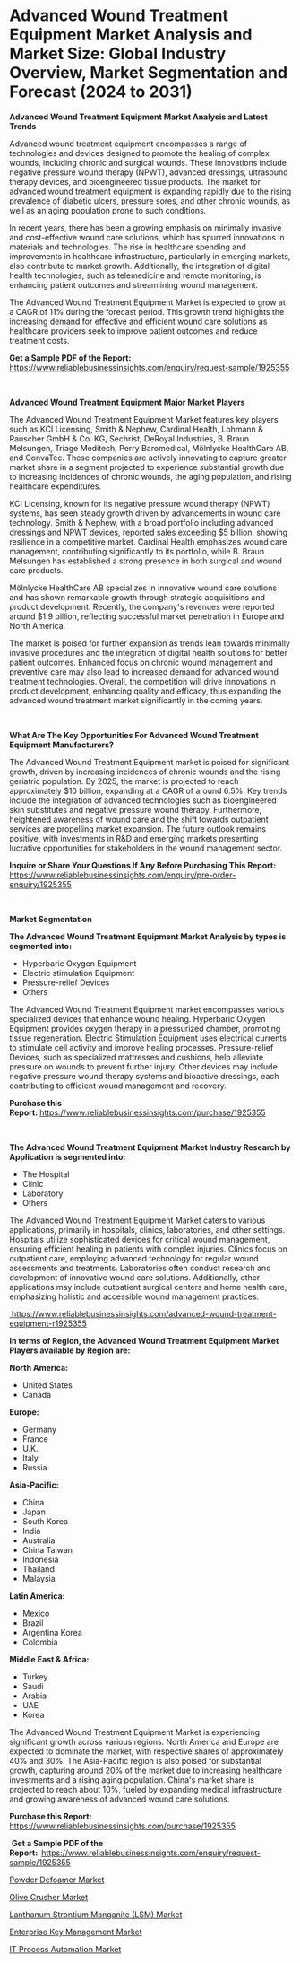 <p><h1>Advanced Wound Treatment Equipment Market Analysis and Market Size: Global Industry Overview, Market Segmentation and Forecast (2024 to 2031)</h1></p><p><strong>Advanced Wound Treatment Equipment Market Analysis and Latest Trends</strong></p>
<p><p>Advanced wound treatment equipment encompasses a range of technologies and devices designed to promote the healing of complex wounds, including chronic and surgical wounds. These innovations include negative pressure wound therapy (NPWT), advanced dressings, ultrasound therapy devices, and bioengineered tissue products. The market for advanced wound treatment equipment is expanding rapidly due to the rising prevalence of diabetic ulcers, pressure sores, and other chronic wounds, as well as an aging population prone to such conditions.</p><p>In recent years, there has been a growing emphasis on minimally invasive and cost-effective wound care solutions, which has spurred innovations in materials and technologies. The rise in healthcare spending and improvements in healthcare infrastructure, particularly in emerging markets, also contribute to market growth. Additionally, the integration of digital health technologies, such as telemedicine and remote monitoring, is enhancing patient outcomes and streamlining wound management.</p><p>The Advanced Wound Treatment Equipment Market is expected to grow at a CAGR of 11% during the forecast period. This growth trend highlights the increasing demand for effective and efficient wound care solutions as healthcare providers seek to improve patient outcomes and reduce treatment costs.</p></p>
<p><strong>Get a Sample PDF of the Report:&nbsp;</strong> <a href="https://www.reliablebusinessinsights.com/enquiry/request-sample/1925355?utm_campaign=75&utm_medium=2&utm_source=Github&utm_content=ia&utm_term=24102024&utm_id=advanced-wound-treatment-equipment">https://www.reliablebusinessinsights.com/enquiry/request-sample/1925355</a></p>
<p>&nbsp;</p>
<p><strong>Advanced Wound Treatment Equipment Major Market Players</strong></p>
<p><p>The Advanced Wound Treatment Equipment Market features key players such as KCI Licensing, Smith & Nephew, Cardinal Health, Lohmann & Rauscher GmbH & Co. KG, Sechrist, DeRoyal Industries, B. Braun Melsungen, Triage Meditech, Perry Baromedical, Mölnlycke HealthCare AB, and ConvaTec. These companies are actively innovating to capture greater market share in a segment projected to experience substantial growth due to increasing incidences of chronic wounds, the aging population, and rising healthcare expenditures.</p><p>KCI Licensing, known for its negative pressure wound therapy (NPWT) systems, has seen steady growth driven by advancements in wound care technology. Smith & Nephew, with a broad portfolio including advanced dressings and NPWT devices, reported sales exceeding $5 billion, showing resilience in a competitive market. Cardinal Health emphasizes wound care management, contributing significantly to its portfolio, while B. Braun Melsungen has established a strong presence in both surgical and wound care products.</p><p>Mölnlycke HealthCare AB specializes in innovative wound care solutions and has shown remarkable growth through strategic acquisitions and product development. Recently, the company's revenues were reported around $1.9 billion, reflecting successful market penetration in Europe and North America.</p><p>The market is poised for further expansion as trends lean towards minimally invasive procedures and the integration of digital health solutions for better patient outcomes. Enhanced focus on chronic wound management and preventive care may also lead to increased demand for advanced wound treatment technologies. Overall, the competition will drive innovations in product development, enhancing quality and efficacy, thus expanding the advanced wound treatment market significantly in the coming years.</p></p>
<p>&nbsp;</p>
<p><strong>What Are The Key Opportunities For Advanced Wound Treatment Equipment Manufacturers?</strong></p>
<p><p>The Advanced Wound Treatment Equipment market is poised for significant growth, driven by increasing incidences of chronic wounds and the rising geriatric population. By 2025, the market is projected to reach approximately $10 billion, expanding at a CAGR of around 6.5%. Key trends include the integration of advanced technologies such as bioengineered skin substitutes and negative pressure wound therapy. Furthermore, heightened awareness of wound care and the shift towards outpatient services are propelling market expansion. The future outlook remains positive, with investments in R&D and emerging markets presenting lucrative opportunities for stakeholders in the wound management sector.</p></p>
<p><strong>Inquire or Share Your Questions If Any Before Purchasing This Report:</strong> <a href="https://www.reliablebusinessinsights.com/enquiry/pre-order-enquiry/1925355?utm_campaign=75&utm_medium=2&utm_source=Github&utm_content=ia&utm_term=24102024&utm_id=advanced-wound-treatment-equipment">https://www.reliablebusinessinsights.com/enquiry/pre-order-enquiry/1925355</a></p>
<p>&nbsp;</p>
<p><strong>Market Segmentation</strong></p>
<p><strong>The Advanced Wound Treatment Equipment Market Analysis by types is segmented into:</strong></p>
<p><ul><li>Hyperbaric Oxygen Equipment</li><li>Electric stimulation Equipment</li><li>Pressure-relief Devices</li><li>Others</li></ul></p>
<p><p>The Advanced Wound Treatment Equipment market encompasses various specialized devices that enhance wound healing. Hyperbaric Oxygen Equipment provides oxygen therapy in a pressurized chamber, promoting tissue regeneration. Electric Stimulation Equipment uses electrical currents to stimulate cell activity and improve healing processes. Pressure-relief Devices, such as specialized mattresses and cushions, help alleviate pressure on wounds to prevent further injury. Other devices may include negative pressure wound therapy systems and bioactive dressings, each contributing to efficient wound management and recovery.</p></p>
<p><strong>Purchase this Report:&nbsp;</strong><a href="https://www.reliablebusinessinsights.com/purchase/1925355?utm_campaign=75&utm_medium=2&utm_source=Github&utm_content=ia&utm_term=24102024&utm_id=advanced-wound-treatment-equipment">https://www.reliablebusinessinsights.com/purchase/1925355</a></p>
<p>&nbsp;</p>
<p><strong>The Advanced Wound Treatment Equipment Market Industry Research by Application is segmented into:</strong></p>
<p><ul><li>The Hospital</li><li>Clinic</li><li>Laboratory</li><li>Others</li></ul></p>
<p><p>The Advanced Wound Treatment Equipment Market caters to various applications, primarily in hospitals, clinics, laboratories, and other settings. Hospitals utilize sophisticated devices for critical wound management, ensuring efficient healing in patients with complex injuries. Clinics focus on outpatient care, employing advanced technology for regular wound assessments and treatments. Laboratories often conduct research and development of innovative wound care solutions. Additionally, other applications may include outpatient surgical centers and home health care, emphasizing holistic and accessible wound management practices.</p></p>
<p><a href="https://www.reliablebusinessinsights.com/advanced-wound-treatment-equipment-r1925355?utm_campaign=75&utm_medium=2&utm_source=Github&utm_content=ia&utm_term=24102024&utm_id=advanced-wound-treatment-equipment">&nbsp;https://www.reliablebusinessinsights.com/advanced-wound-treatment-equipment-r1925355</a></p>
<p><strong>In terms of Region, the Advanced Wound Treatment Equipment Market Players available by Region are:</strong></p>
<p>
    <p> <strong> North America: </strong>
        <ul>
            <li>United States</li>
            <li>Canada</li>
        </ul>
        </p> 
    <p> <strong> Europe: </strong>
        <ul>
            <li>Germany</li>
            <li>France</li>
            <li>U.K.</li>
            <li>Italy</li>
            <li>Russia</li>
        </ul>
        </p> 
    <p> <strong> Asia-Pacific: </strong>
        <ul>
            <li>China</li>
            <li>Japan</li>
            <li>South Korea</li>
            <li>India</li>
            <li>Australia</li>
            <li>China Taiwan</li>
            <li>Indonesia</li>
            <li>Thailand</li>
            <li>Malaysia</li>
        </ul>
        </p> 
    <p> <strong> Latin America: </strong>
        <ul>
            <li>Mexico</li>
            <li>Brazil</li>
            <li>Argentina Korea</li>
            <li>Colombia</li>
        </ul>
        </p> 
    <p> <strong> Middle East & Africa: </strong>
        <ul>
            <li>Turkey</li>
            <li>Saudi</li>
            <li>Arabia</li>
            <li>UAE</li>
            <li>Korea</li>
        </ul>
    </p>
    </p>
<p><p>The Advanced Wound Treatment Equipment Market is experiencing significant growth across various regions. North America and Europe are expected to dominate the market, with respective shares of approximately 40% and 30%. The Asia-Pacific region is also poised for substantial growth, capturing around 20% of the market due to increasing healthcare investments and a rising aging population. China's market share is projected to reach about 10%, fueled by expanding medical infrastructure and growing awareness of advanced wound care solutions.</p></p>
<p><strong>Purchase this Report: </strong><a href="https://www.reliablebusinessinsights.com/purchase/1925355?utm_campaign=75&utm_medium=2&utm_source=Github&utm_content=ia&utm_term=24102024&utm_id=advanced-wound-treatment-equipment">https://www.reliablebusinessinsights.com/purchase/1925355</a></p>
<p>&nbsp;<strong>Get a Sample PDF of the Report:&nbsp;&nbsp;</strong><a href="https://www.reliablebusinessinsights.com/enquiry/request-sample/1925355?utm_campaign=75&utm_medium=2&utm_source=Github&utm_content=ia&utm_term=24102024&utm_id=advanced-wound-treatment-equipment">https://www.reliablebusinessinsights.com/enquiry/request-sample/1925355</a></p>
<p><strong></strong></p>
<p><p><a href="https://github.com/isbel3opkkem/Market-Research-Report-List-1/blob/main/powder-defoamer-market.md?utm_campaign=75&utm_medium=2&utm_source=Github&utm_content=ia&utm_term=24102024&utm_id=advanced-wound-treatment-equipment">Powder Defoamer Market</a></p><p><a href="https://issuu.com/reportprime-2/docs/olive-crusher-market-size-2030.pptx_8b201cc1a44084?utm_campaign=75&utm_medium=2&utm_source=Github&utm_content=ia&utm_term=24102024&utm_id=advanced-wound-treatment-equipment">Olive Crusher Market</a></p><p><a href="https://github.com/taketakyriffecd/Market-Research-Report-List-1/blob/main/lanthanum-strontium-manganite-lsm-market.md?utm_campaign=75&utm_medium=2&utm_source=Github&utm_content=ia&utm_term=24102024&utm_id=advanced-wound-treatment-equipment">Lanthanum Strontium Manganite (LSM) Market</a></p><p><a href="https://www.linkedin.com/pulse/competitive-intelligence-enterprise-key-management-market-cmjoe?utm_campaign=75&utm_medium=2&utm_source=Github&utm_content=ia&utm_term=24102024&utm_id=advanced-wound-treatment-equipment">Enterprise Key Management Market</a></p><p><a href="https://www.linkedin.com/pulse/emerging-trends-process-automation-market-detailed-overview-bzitf?utm_campaign=75&utm_medium=2&utm_source=Github&utm_content=ia&utm_term=24102024&utm_id=advanced-wound-treatment-equipment">IT Process Automation Market</a></p></p>